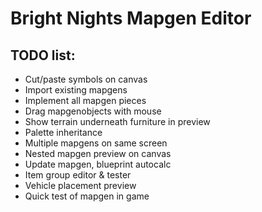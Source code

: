 # Bright Nights Mapgen Editor

## TODO list:

- Cut/paste symbols on canvas
- Import existing mapgens
- Implement all mapgen pieces
- Drag mapgenobjects with mouse
- Show terrain underneath furniture in preview
- Palette inheritance
- Multiple mapgens on same screen
- Nested mapgen preview on canvas
- Update mapgen, blueprint autocalc
- Item group editor & tester
- Vehicle placement preview
- Quick test of mapgen in game
